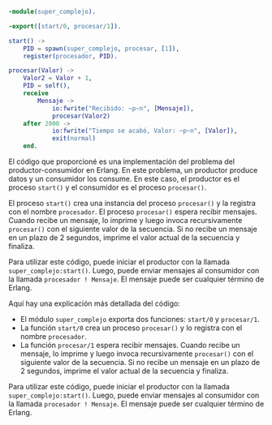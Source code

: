 ```erlang
-module(super_complejo).

-export([start/0, procesar/1]).

start() ->
    PID = spawn(super_complejo, procesar, [1]),
    register(procesador, PID).

procesar(Valor) ->
    Valor2 = Valor + 1,
    PID = self(),
    receive
    	Mensaje ->
            io:fwrite("Recibido: ~p~n", [Mensaje]),
            procesar(Valor2)
	after 2000 ->
            io:fwrite("Tiempo se acabó, Valor: ~p~n", [Valor]),
            exit(normal)
    end.
```

El código que proporcioné es una implementación del problema del productor-consumidor en Erlang. En este problema, un productor produce datos y un consumidor los consume. En este caso, el productor es el proceso `start()` y el consumidor es el proceso `procesar()`.

El proceso `start()` crea una instancia del proceso `procesar()` y la registra con el nombre `procesador`. El proceso `procesar()` espera recibir mensajes. Cuando recibe un mensaje, lo imprime y luego invoca recursivamente `procesar()` con el siguiente valor de la secuencia. Si no recibe un mensaje en un plazo de 2 segundos, imprime el valor actual de la secuencia y finaliza.

Para utilizar este código, puede iniciar el productor con la llamada `super_complejo:start()`. Luego, puede enviar mensajes al consumidor con la llamada `procesador ! Mensaje`. El mensaje puede ser cualquier término de Erlang.

Aquí hay una explicación más detallada del código:

* El módulo `super_complejo` exporta dos funciones: `start/0` y `procesar/1`.
* La función `start/0` crea un proceso `procesar()` y lo registra con el nombre `procesador`.
* La función `procesar/1` espera recibir mensajes. Cuando recibe un mensaje, lo imprime y luego invoca recursivamente `procesar()` con el siguiente valor de la secuencia. Si no recibe un mensaje en un plazo de 2 segundos, imprime el valor actual de la secuencia y finaliza.

Para utilizar este código, puede iniciar el productor con la llamada `super_complejo:start()`. Luego, puede enviar mensajes al consumidor con la llamada `procesador ! Mensaje`. El mensaje puede ser cualquier término de Erlang.